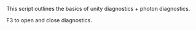 This script outlines the basics of unity diagnostics + photon diagnostics.

F3 to open and close diagnostics.
